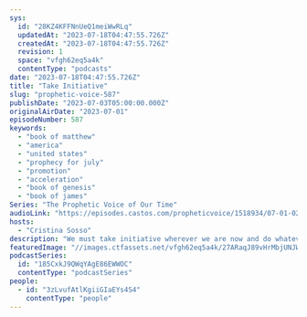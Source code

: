 ```yaml
---
sys:
  id: "28KZ4KFFNnUeQ1meiWwRLq"
  updatedAt: "2023-07-18T04:47:55.726Z"
  createdAt: "2023-07-18T04:47:55.726Z"
  revision: 1
  space: "vfgh62eq5a4k"
  contentType: "podcasts"
date: "2023-07-18T04:47:55.726Z"
title: "Take Initiative"
slug: "prophetic-voice-587"
publishDate: "2023-07-03T05:00:00.000Z"
originalAirDate: "2023-07-01"
episodeNumber: 587
keywords:
  - "book of matthew"
  - "america"
  - "united states"
  - "prophecy for july"
  - "promotion"
  - "acceleration"
  - "book of genesis"
  - "book of james"
Series: "The Prophetic Voice of Our Time"
audioLink: "https://episodes.castos.com/propheticvoice/1518934/07-01-02-23-The-Prophetic-Voice-of-our-Time-mixdown-.mp3"
hosts:
  - "Cristina Sosso"
description: "We must take initiative wherever we are now and do whatever we can, in excellency. Remember, if you can be trusted in little, you can be trusted in much, so let us show God that we are trustworthy with what we have now."
featuredImage: "//images.ctfassets.net/vfgh62eq5a4k/27ARaqJ89vHrMbjUNJW8Nn/9cc9648211cb934a1e8a78cee82fe525/neom-0SUho_B0nus-unsplash__1_.jpg"
podcastSeries:
  id: "185CxkJ9QWqYAgE86EWWOC"
  contentType: "podcastSeries"
people:
  - id: "3zLvufAtlKgiiGIaEYs4S4"
    contentType: "people"
---
```

